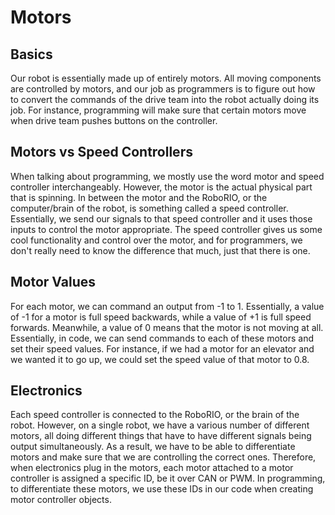 # Motors

## Basics

Our robot is essentially made up of entirely motors. All moving components are controlled by motors, and our job as programmers is to figure out how to convert the commands of the drive team into the robot actually doing its job. For instance, programming will make sure that certain motors move when drive team pushes buttons on the controller.

## Motors vs Speed Controllers

When talking about programming, we mostly use the word motor and speed controller interchangeably. However, the motor is the actual physical part that is spinning. In between the motor and the RoboRIO, or the computer/brain of the robot, is something called a speed controller. Essentially, we send our signals to that speed controller and it uses those inputs to control the motor appropriate. The speed controller gives us some cool functionality and control over the motor, and for programmers, we don't really need to know the difference that much, just that there is one.

## Motor Values

For each motor, we can command an output from -1 to 1. Essentially, a value of -1 for a motor is full speed backwards, while a value of +1 is full speed forwards. Meanwhile, a value of 0 means that the motor is not moving at all. Essentially, in code, we can send commands to each of these motors and set their speed values. For instance, if we had a motor for an elevator and we wanted it to go up, we could set the speed value of that motor to 0.8.

## Electronics

Each speed controller is connected to the RoboRIO, or the brain of the robot. However, on a single robot, we have a various number of different motors, all doing different things that have to have different signals being output simultaneously. As a result, we have to be able to differentiate motors and make sure that we are controlling the correct ones. Therefore, when electronics plug in the motors, each motor attached to a motor controller is assigned a specific ID, be it over CAN or PWM. In programming, to differentiate these motors, we use these IDs in our code when creating motor controller objects.
